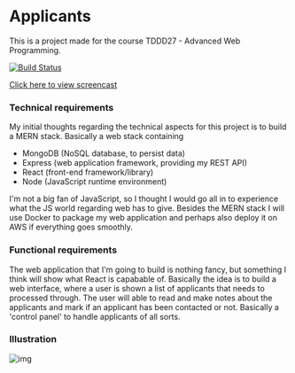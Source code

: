 # Applicants
This is a project made for the course TDDD27 - Advanced Web Programming.

[![Build Status](https://travis-ci.com/rubda/tddd27.svg?token=y1NXzEJyZUZutosMXEQb&branch=master)](https://travis-ci.com/rubda/tddd27)

[Click here to view screencast](https://knowledge.autodesk.com/community/screencast/9b90a4f5-9788-4d65-aa31-ed60336746c5)

### Technical requirements
My initial thoughts regarding the technical aspects for this project is to build a MERN stack. Basically a web stack containing
- MongoDB (NoSQL database, to persist data)
- Express (web application framework, providing my REST API)
- React (front-end framework/library)
- Node  (JavaScript runtime environment)

I'm not a big fan of JavaScript, so I thought I would go all in to experience what the JS world regarding web has to give. Besides the MERN stack I will use Docker to package my web application and perhaps also deploy it on AWS if everything goes smoothly.

### Functional requirements
The web application that I'm going to build is nothing fancy, but something I think will show what React is capabable of. Basically the idea is to build a web interface, where a user is shown a list of applicants that needs to processed through. The user will able to read and make notes about the applicants and mark if an applicant has been contacted or not. Basically a 'control panel' to handle applicants of all sorts.

### Illustration
![img](http://i.imgur.com/7ReKyYX.png)